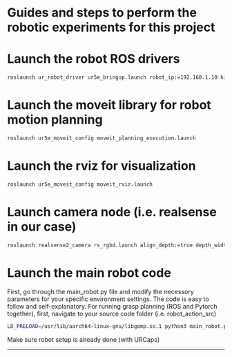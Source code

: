 # Guides and steps to perform the robotic experiments for this project

# Launch the robot ROS drivers
```bash
roslaunch ur_robot_driver ur5e_bringup.launch robot_ip:=192.168.1.10 kinematics_config:=/home/zzh/my_robot_calibration.yaml
```

# Launch the moveit library for robot motion planning
```bash
roslaunch ur5e_moveit_config moveit_planning_execution.launch
```

# Launch the rviz for visualization
```bash
roslaunch ur5e_moveit_config moveit_rviz.launch
```

# Launch camera node (i.e. realsense in our case)
```bash
roslaunch realsense2_camera rs_rgbd.launch align_depth:=true depth_width:=640 depth_height:=480 depth_fps:=30 color_width:=640 color_height:=480 color_fps:=30
```

# Launch the main robot code
First, go through the main_robot.py file and modify the necessory parameters for your specific environment settings.
The code is easy to follow and self-explanatory.
For running grasp planning (ROS and Pytorch together), first, navigate to your source code folder (i.e. robot_action_src)
```bash
LD_PRELOAD=/usr/lib/aarch64-linux-gnu/libgomp.so.1 python3 main_robot.py
```
Make sure robot setup is already done (with URCaps)
*********************************************************************************************

